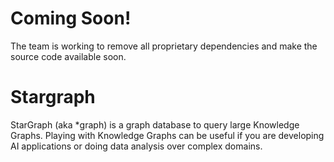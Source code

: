 # Coming Soon!

The team is working to remove all proprietary dependencies and make the source code available soon.

# Stargraph
StarGraph (aka *graph) is a graph database to query large Knowledge Graphs. Playing with Knowledge Graphs can be useful if you are developing AI applications or doing data analysis over complex domains. 
